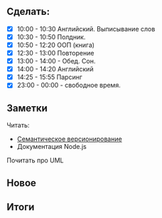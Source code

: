 ## Cделать:
- [x] 10:00 - 10:30 Английский. Выписывание слов
- [x] 10:30 - 10:50 Полдник.
- [x] 10:50 - 12:20 ООП (книга)
- [x] 12:30 - 13:00 Повторение
- [x] 13:00 - 14:00 - Обед. Сон.
- [x] 14:00 - 14:20 Английский 
- [x] 14:25 - 15:55 Парсинг  
- [x] 23:00 - 00:00 - свободное время. 
## Заметки

Читать: 
- [Семантическое версионирование](https://semver.org/lang/ru/)
- Документация Node.js

Почитать про UML
## Новое
## Итоги


